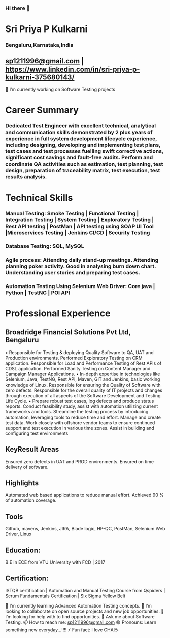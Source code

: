 ### Hi there 👋
# Sri Priya P Kulkarni
### Bengaluru,Karnataka,India
## sp1211996@gmail.com | https://www.linkedin.com/in/sri-priya-p-kulkarni-375680143/

🔭 I’m currently working on Software Testing projects

# Career Summary
### Dedicated Test Engineer with excellent technical, analytical and communication skills demonstrated by 2 plus years of experience in full system development lifecycle experience, including designing, developing and implementing test plans, test cases and test processes fuelling swift corrective actions, significant cost savings and fault-free audits. Perform and coordinate QA activities such as estimation, test planning, test design, preparation of traceability matrix, test execution, test results analysis.

# Technical Skills
### Manual Testing: Smoke Testing | Functional Testing | Integration Testing | System Testing | Exploratory Testing | Rest API testing | PostMan | API testing using SOAP UI Tool |Microservices Testing | Jenkins CI/CD | Security Testing
### Database Testing: SQL, MySQL
### Agile process: Attending daily stand-up meetings. Attending planning poker activity. Good in analysing burn down chart. Understanding user stories and preparing test cases.
### Automation Testing Using Selenium Web Driver: Core java | Python | TestNG | POI API 

# Professional Experience
## Broadridge Financial Solutions Pvt Ltd, Bengaluru
•	Responsible for Testing & deploying Quality Software to QA, UAT and Production environments. Performed Exploratory Testing on CRM application. Responsible for Load and Performance Testing of Rest APIs of CDSL application. Performed Sanity Testing on Content Manager and Campaign Manager Applications.
•	In-depth expertise in technologies like Selenium, Java, TestNG, Rest API, Maven, GIT and Jenkins, basic working knowledge of Linux. Responsible for ensuring the Quality of Software with zero defects. Responsible for the overall quality of IT projects and changes through execution of all aspects of the Software Development and Testing Life Cycle. 
•	Prepare robust test cases, log defects and produce status reports. Conduct feasibility study, assist with automation utilizing current frameworks and tools. Streamline the testing process by introducing automation, leveraging tools to reduce time and effort. Manage and create test data. Work closely with offshore vendor teams to ensure continued support and test execution in various time zones. Assist in building and configuring test environments

## KeyResult Areas
Ensured zero defects in UAT and PROD environments. Ensured on time delivery of software. 
## Highlights 
Automated web based applications to reduce manual effort.  Achieved   90 % of automation coverage.
## Tools
Github, mavens, Jenkins, JIRA, Blade logic, HP-QC, PostMan, Selenium Web Driver, Linux
## Education: 
B.E in ECE from VTU University with FCD | 2017
## Certification: 
ISTQB certification | Automation and Manual Testing Course from Qspiders | Scrum Fundamentals Certification | Six Sigma Yellow Belt

🌱 I’m currently learning Advanced Automation Testing concepts.
👯 I’m looking to collaborate on open source projects and new job opportunities.
🤔 I’m looking for help with to find opportunities.
💬 Ask me about Software Testing.
📫 How to reach me: sp1211996@gmail.com
😄 Pronouns: Learn something new everyday...!!!!
⚡ Fun fact: I love CHAI☕



<!--
**SripriyaPKulkarni/SripriyaPKulkarni** is a ✨ _special_ ✨ repository because its `README.md` (this file) appears on your GitHub profile.

Here are some ideas to get you started:

- 🔭 I’m currently working on ...
- 🌱 I’m currently learning ...
- 👯 I’m looking to collaborate on ...
- 🤔 I’m looking for help with ...
- 💬 Ask me about ...
- 📫 How to reach me: ...
- 😄 Pronouns: ...
- ⚡ Fun fact: ...
-->
